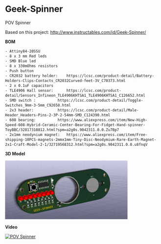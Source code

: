 # Geek-Spinner
POV Spinner


Based on this project: http://www.instructables.com/id/Geek-Spinner/

**BOM**

	- Attiny84-20SSU
	- 8 x 3 mm Red leds
	- SMD Blue led
	- 8 x 330mOhms resistors
	- Push button
	- CR2032 battery holder: 	https://lcsc.com/product-detail/Battery-Holders-Clips-Contacts_CR2032Curved-feet-3V_C70373.html
	- 2 x 0.1uF capacitors
	- TLE4906 Hall sensor: 		https://lcsc.com/product-detail/Sensors_Infineon_TLE4906KHTSA1_TLE4906KHTSA1_C126652.html
	- SMD switch : 			https://lcsc.com/product-detail/Toggle-Switches_9mm-3-5mm_C92658.html
	- 2x3 header: 			https://lcsc.com/product-detail/Male-Header_Headers-Pins-2-3P-2-54mm-SMD_C124390.html
	- 608 bearing: 			https://www.aliexpress.com/item/New-High-Speed-608-Hybrid-Ceramic-Center-Bearing-For-Fidget-Hand-spinner-ToyBBC/32817310812.html?spm=a2g0s.9042311.0.0.Zu7Bp7
	- 2x1mm neodynium magnet:	https://www.aliexpress.com/item/Free-shipping-10PCS-magnets-2mmx1mm-Tiny-Disc-Neodymium-Rare-Earth-Magnet-2x1-Craft-Model-2-1/32719568312.html?spm=a2g0s.9042311.0.0.u8fnqV


**3D Model**

<img src="PCB/3D.jpg" width=400>

**Video**

[![POV Spinner](http://img.youtube.com/vi/f8Oj__So2bI/0.jpg)](https://www.youtube.com/watch?v=f8Oj__So2bI "POV Spinner")










